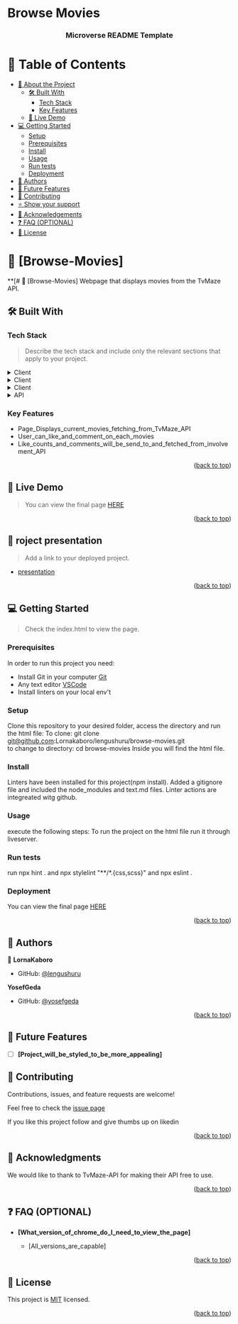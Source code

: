 # Browse Movies

<a name="readme-top"></a>



<div align="center">
  <!-- You are encouraged to replace this logo with your own! Otherwise you can also remove it. -->
  
  <h3><b>Microverse README Template</b></h3>

</div>

<!-- TABLE OF CONTENTS -->

# 📗 Table of Contents

- [📖 About the Project](#about-project)
  - [🛠 Built With](#built-with)
    - [Tech Stack](#tech-stack)
    - [Key Features](#key-features)
  - [🚀 Live Demo](#live-demo)
- [💻 Getting Started](#getting-started)
  - [Setup](#setup)
  - [Prerequisites](#prerequisites)
  - [Install](#install)
  - [Usage](#usage)
  - [Run tests](#run-tests)
  - [Deployment](#triangular_flag_on_post-deployment)
- [👥 Authors](#authors)
- [🔭 Future Features](#future-features)
- [🤝 Contributing](#contributing)
- [⭐️ Show your support](#support)
- [🙏 Acknowledgements](#acknowledgements)
- [❓ FAQ (OPTIONAL)](#faq)
- [📝 License](#license)
<!-- PROJECT DESCRIPTION -->

# 📖 [Browse-Movies] <a name="about-project"></a>


**[# 📖 [Browse-Movies]  Webpage that displays movies from the TvMaze API.  

## 🛠 Built With <a name="built-with"></a>

### Tech Stack <a name="tech-stack"></a>

> Describe the tech stack and include only the relevant sections that apply to your project.

<details>
  <summary>Client</summary>
  <ul>
    <li>HTML5</li>
  </ul>
</details>
<details>
  <summary>Client</summary>
  <ul>
    <li>CSS3</li>
  </ul>
</details>
<details>
  <summary>Client</summary>
  <ul>
    <li>JS</li>
  </ul>
</details>

<details>
  <summary>API</summary>
  <ul>
    <li>TVmaze API</li>
  </ul>
</details>


<!-- Features -->

### Key Features <a name="key-features"></a>

- Page_Displays_current_movies_fetching_from_TvMaze_API 
- User_can_like_and_comment_on_each_movies
- Like_counts_and_comments_will_be_send_to_and_fetched_from_involvement_API

<p align="right">(<a href="#readme-top">back to top</a>)</p>

<!-- LIVE DEMO -->
## 🚀 Live Demo <a name="live-demo"></a>

>You can view the final page [HERE](https://silly-clafoutis-5ce41b.netlify.app/)


<p align="right">(<a href="#readme-top">back to top</a>)</p>

<!-- LIVE DEMO -->

## 🚀 roject presentation <a name="live-demo"></a>

> Add a link to your deployed project.

- [presentation](https://drive.google.com/file/d/1CABTt-lmpJ-Q4ipr6qD1vmaAD4D-FR-p/view?usp=sharing)

<p align="right">(<a href="#readme-top">back to top</a>)</p>

<!-- GETTING STARTED -->
## 💻 Getting Started <a name="getting-started"></a>

> Check the index.html to view the page.
 


### Prerequisites

In order to run this project you need:
- Install Git in your computer [Git](https://git-scm.com/downloads)
- Any text editor [VSCode](https://code.visualstudio.com/download) 
- Install linters on your local env't
 


### Setup

Clone this repository to your desired folder, access the directory and run the html file: 
To clone: git clone git@github.com:Lornakaboro/lengushuru/browse-movies.git  
to change to directory: cd browse-movies
Inside you will find the html file.


### Install

Linters have been installed for this project(npm install).
Added a gitignore file and included the node_modules and text.md files.
Linter actions are integreated witg github.

### Usage
execute the following steps:
To run the project on the html file run it through liveserver.

### Run tests
 run npx hint . 
 and npx stylelint "**/*.{css,scss}"
 and npx eslint .


### Deployment
You can view the final page [HERE]()



<p align="right">(<a href="#readme-top">back to top</a>)</p>

<!-- AUTHORS -->

## 👥 Authors <a name="authors"></a>



👤 **LornaKaboro**
- GitHub: [@lengushuru](https://github.com/lengushuru)


 **YosefGeda**
- GitHub: [@yosefgeda](https://github.com/yosefgeda)


<p align="right">(<a href="#readme-top">back to top</a>)</p>

<!-- FUTURE FEATURES -->

## 🔭 Future Features <a name="future-features"></a>

- [ ] **[Project_will_be_styled_to_be_more_appealing]**

<!-- CONTRIBUTING -->
## 🤝 Contributing <a name="contributing"></a>

Contributions, issues, and feature requests are welcome!

Feel free to check the [issue page](https://github.com/lengushuru/browse-movies/issues)

<!-- SUPPORT -->

If you like this project follow and give thumbs up on likedin

<p align="right">(<a href="#readme-top">back to top</a>)</p>


<!-- ACKNOWLEDGEMENTS -->

## 🙏 Acknowledgments <a name="acknowledgements"></a>

We would like to thank to TvMaze-API for making their API free to use.

<p align="right">(<a href="#readme-top">back to top</a>)</p>

<!-- FAQ (optional) -->

## ❓ FAQ (OPTIONAL) <a name="faq"></a>


- **[What_version_of_chrome_do_I_need_to_view_the_page]**

  - [All_versions_are_capable]


<p align="right">(<a href="#readme-top">back to top</a>)</p>

## 📝 License <a name="license"></a>

This project is [MIT](https://choosealicense.com/licenses/mit/) licensed.

<p align="right">(<a href="#readme-top">back to top</a>)</p>


